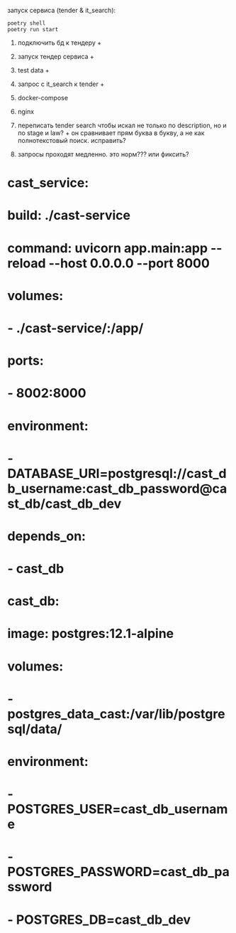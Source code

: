 запуск сервиса (tender & it_search):
```
poetry shell
poetry run start
```

1. подключить бд к тендеру +
2. запуск тендер сервиса +
3. test data +
4. запрос с it_search к tender +
5. docker-compose
6. nginx


1. переписать tender search чтобы искал не только по description, но и по stage и law? + он сравнивает прям буква в букву, а не как полнотекстовый поиск. исправить?
2. запросы проходят медленно. это норм??? или фиксить?


<!-- version: '3.7' -->

<!-- services:
  user_service:
    build: ./user-service
    volumes:
      - ./user-service/:/app/
    ports:
      - 8001:8000
    env_file:
      - ./user-service/app/.env
    depends_on:
      - user_db

  user_db:
    image: postgres:12.1-alpine
    volumes:
      - postgres_data_user:/var/lib/postgresql/data/
    ports:
      - 5432:5432
    env_file:
      - ./user-service/app/.env -->

  # cast_service:
  #   build: ./cast-service
  #   command: uvicorn app.main:app --reload --host 0.0.0.0 --port 8000
  #   volumes:
  #     - ./cast-service/:/app/
  #   ports:
  #     - 8002:8000
  #   environment:
  #     - DATABASE_URI=postgresql://cast_db_username:cast_db_password@cast_db/cast_db_dev
  #   depends_on:
  #     - cast_db

  # cast_db:
  #   image: postgres:12.1-alpine
  #   volumes:
  #     - postgres_data_cast:/var/lib/postgresql/data/
  #   environment:
  #     - POSTGRES_USER=cast_db_username
  #     - POSTGRES_PASSWORD=cast_db_password
  #     - POSTGRES_DB=cast_db_dev

  <!-- nginx:
    image: nginx:latest
    ports:
      - "8080:8080"
    volumes:
      - ./nginx_config.conf:/etc/nginx/conf.d/default.conf
    depends_on:
      - user_service

volumes:
  postgres_data_user:
  # postgres_data_cast: -->
